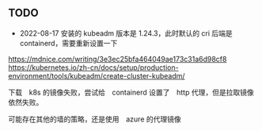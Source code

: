 ## TODO

- 2022-08-17 安装的 kubeadm 版本是 1.24.3，此时默认的 cri 后端是 containerd，需要重新设置一下

https://mdnice.com/writing/3e3ec25bfa464049ae173c31a6d98cf8
https://kubernetes.io/zh-cn/docs/setup/production-environment/tools/kubeadm/create-cluster-kubeadm/

下载　k8s 的镜像失败，尝试给　containerd 设置了　http 代理，但是拉取镜像依然失败。

可能存在其他的墙的策略，还是使用　azure 的代理镜像

